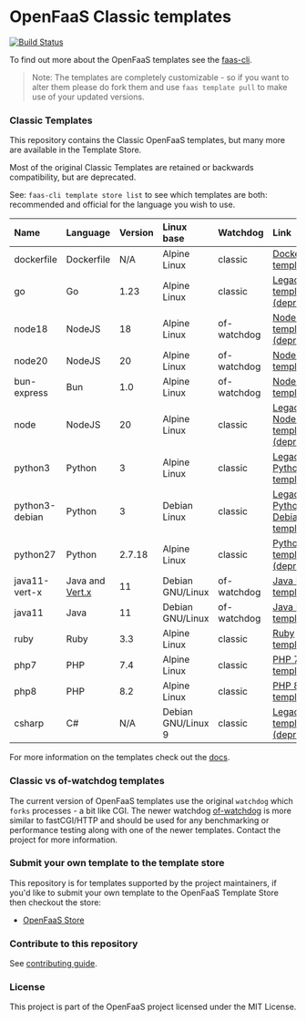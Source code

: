 # OpenFaaS Classic templates

[![Build Status](https://github.com/openfaas/templates/workflows/ci-only/badge.svg?branch=master)](https://github.com/openfaas/templates/actions)

To find out more about the OpenFaaS templates see the [faas-cli](https://github.com/openfaas/faas-cli).

> Note: The templates are completely customizable - so if you want to alter them please do fork them and use `faas template pull` to make use of your updated versions.

### Classic Templates

This repository contains the Classic OpenFaaS templates, but many more are available in the Template Store.

Most of the original Classic Templates are retained or backwards compatibility, but are deprecated.

See: `faas-cli template store list` to see which templates are both: recommended and official for the language you wish to use.

| Name | Language | Version | Linux base | Watchdog | Link
|:-----|:---------|:--------|:-----------|:---------|:----
| dockerfile | Dockerfile | N/A | Alpine Linux | classic | [Dockerfile template](https://github.com/openfaas/templates/tree/master/template/dockerfile)
| go | Go | 1.23 | Alpine Linux | classic | [Legacy Go template (deprecated)](https://github.com/openfaas/templates/tree/master/template/go)
| node18 | NodeJS | 18 | Alpine Linux | of-watchdog | [NodeJS template (deprecated)](https://github.com/openfaas/templates/tree/master/template/node18)
| node20 | NodeJS | 20 | Alpine Linux | of-watchdog | [NodeJS template](https://github.com/openfaas/templates/tree/master/template/node20)
| bun-express | Bun | 1.0 | Alpine Linux | of-watchdog | [NodeJS template](https://github.com/openfaas/templates/tree/master/template/bun-express)
| node | NodeJS | 20 | Alpine Linux | classic | [Legacy NodeJS template (deprecated)](https://github.com/openfaas/templates/tree/master/template/node)
| python3 | Python | 3 | Alpine Linux | classic | [Legacy Python 3 template](https://github.com/openfaas/templates/tree/master/template/python3)
| python3-debian | Python | 3 | Debian Linux | classic | [Legacy Python 3 Debian template](https://github.com/openfaas/templates/tree/master/template/python3-debian)
| python27 | Python | 2.7.18 | Alpine Linux | classic | [Python 2.7 template (deprecated)](https://github.com/openfaas/templates/tree/master/template/python27)
| java11-vert-x | Java and [Vert.x](https://vertx.io/) | 11 | Debian GNU/Linux | of-watchdog | [Java LTS template](https://github.com/openfaas/templates/tree/master/template/java11-vert-x)
| java11 | Java | 11 | Debian GNU/Linux | of-watchdog | [Java LTS template](https://github.com/openfaas/templates/tree/master/template/java11)
| ruby | Ruby | 3.3 | Alpine Linux | classic| [Ruby template](https://github.com/openfaas/templates/tree/master/template/ruby)
| php7 | PHP | 7.4 | Alpine Linux | classic | [PHP 7 template](https://github.com/openfaas/templates/tree/master/template/php7)
| php8 | PHP | 8.2 | Alpine Linux | classic | [PHP 8 template](https://github.com/openfaas/templates/tree/master/template/php8)
| csharp | C# | N/A | Debian GNU/Linux 9 | classic | [Legacy C# template (deprecated)](https://github.com/openfaas/templates/tree/master/template/csharp)

For more information on the templates check out the [docs](https://docs.openfaas.com/cli/templates/).

### Classic vs of-watchdog templates

The current version of OpenFaaS templates use the original `watchdog` which `forks` processes - a bit like CGI. The newer watchdog [of-watchdog](https://github.com/openfaas/of-watchdog) is more similar to fastCGI/HTTP and should be used for any benchmarking or performance testing along with one of the newer templates. Contact the project for more information.

### Submit your own template to the template store

This repository is for templates supported by the project maintainers, if you'd like to submit your own template to the OpenFaaS Template Store then checkout the store:

* [OpenFaaS Store](https://github.com/openfaas/store/)

### Contribute to this repository

See [contributing guide](https://github.com/openfaas/templates/blob/master/CONTRIBUTING.md).

### License

This project is part of the OpenFaaS project licensed under the MIT License.
